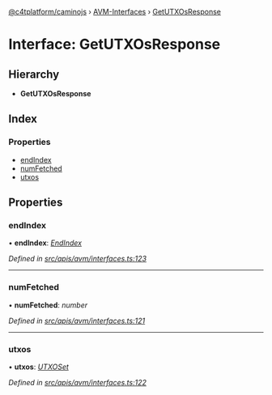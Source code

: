[@c4tplatform/caminojs](../api.md) › [AVM-Interfaces](../modules/avm_interfaces.md) › [GetUTXOsResponse](avm_interfaces.getutxosresponse.md)

# Interface: GetUTXOsResponse

## Hierarchy

* **GetUTXOsResponse**

## Index

### Properties

* [endIndex](avm_interfaces.getutxosresponse.md#endindex)
* [numFetched](avm_interfaces.getutxosresponse.md#numfetched)
* [utxos](avm_interfaces.getutxosresponse.md#utxos)

## Properties

###  endIndex

• **endIndex**: *[EndIndex](avm_interfaces.endindex.md)*

*Defined in [src/apis/avm/interfaces.ts:123](https://github.com/chain4travel/caminojs/blob/ac57b5af/src/apis/avm/interfaces.ts#L123)*

___

###  numFetched

• **numFetched**: *number*

*Defined in [src/apis/avm/interfaces.ts:121](https://github.com/chain4travel/caminojs/blob/ac57b5af/src/apis/avm/interfaces.ts#L121)*

___

###  utxos

• **utxos**: *[UTXOSet](../classes/api_avm_utxos.utxoset.md)*

*Defined in [src/apis/avm/interfaces.ts:122](https://github.com/chain4travel/caminojs/blob/ac57b5af/src/apis/avm/interfaces.ts#L122)*
